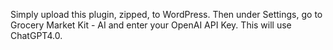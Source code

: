Simply upload this plugin, zipped, to WordPress. Then under Settings, go to Grocery Market Kit - AI and enter your OpenAI API Key. This will use ChatGPT4.0.
